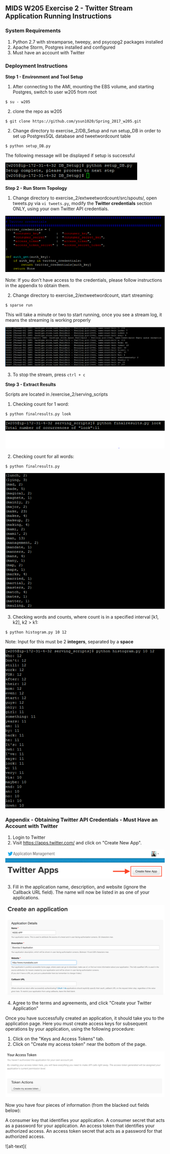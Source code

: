 ## MIDS W205 Exercise 2 - Twitter Stream Application Running Instructions

### System Requirements
1. Python 2.7 with streamparse, tweepy, and psycopg2 packages installed 
2. Apache Storm, Postgres installed and configured 
3. Must have an account with Twitter

### Deployment Instructions
**Step 1 - Environment and Tool Setup** 

1. After connecting to the AMI, mounting the EBS volume, and starting Postgres, switch to user w205 from root
```
$ su - w205
```
2. clone the repo as w205
```
$ git clone https://github.com/ysun1020/Spring_2017_w205.git
```
2. Change directory to exercise_2/DB_Setup and run setup_DB in order to set up PostgresSQL database and tweetwordcount table
```
$ python setup_DB.py
```
The following message will be displayed if setup is successful

![alt-text](https://github.com/ysun1020/Spring_2017_w205/blob/master/exercise_2/snapshots/1-screenshot-DatabaseSetup.PNG "Successful setup")

**Step 2 - Run Storm Topology**

1. Change directory to exercise_2/extweetwordcount/src/spouts/, open tweets.py via `vi tweets.py`, modify the **Twitter credentials** section ONLY, using your own Twitter API credentials. 

![alt-text](https://github.com/ysun1020/Spring_2017_w205/blob/master/exercise_2/snapshots/2-screenshot-TwitterCredentialSetup.PNG "Twitter Credentials")

Note: If you don't have access to the credentials, please follow instructions in the appendix to obtain them.

2. Change directory to exercise_2/extweetwordcount, start streaming:
```
$ sparse run
```
This will take a minute or two to start running, once you see a stream log, it means the streaming is working properly

![alt-text](https://github.com/ysun1020/Spring_2017_w205/blob/master/exercise_2/snapshots/3-screenshot-TwitterStreamingLog.PNG "Stream Log")

3. To stop the stream, press `ctrl + c`

**Step 3 - Extract Results**

Scripts are located in /exercise_2/serving_scripts

1. Checking count for 1 word:
```
$ python finalresults.py look
```

![alt-text](https://github.com/ysun1020/Spring_2017_w205/blob/master/exercise_2/snapshots/4-screenshot-SingleWordOccurrence.PNG "Single Word Result")

2. Checking count for all words:
```
$ python finalresults.py
```

![alt-text](https://github.com/ysun1020/Spring_2017_w205/blob/master/exercise_2/snapshots/5-screenshot-AllWordOccurrence.PNG "All Words Result")

3. Checking words and counts, where count is in a specified interval [k1, k2], k2 > k1:
```
$ python histogram.py 10 12
```
Note: Input for this must be 2 **integers**, separated by a **space**

![alt-text](https://github.com/ysun1020/Spring_2017_w205/blob/master/exercise_2/snapshots/6-screenshot-HistogramResults.PNG "Histogram Result")

### Appendix - Obtaining Twitter API Credentials - Must Have an Account with Twitter

1. Login to Twitter 
2. Visit https://apps.twitter.com/ and click on "Create New App". 

![alt-text](https://github.com/ysun1020/Spring_2017_w205/blob/master/exercise_2/snapshots/12-screenshot-TwitterAppStart.png "Create New App")

3. Fill in the application name, description, and website (ignore the Callback URL field). The name will now be listed in as one of your applications. 

![alt-text](https://github.com/ysun1020/Spring_2017_w205/blob/master/exercise_2/snapshots/9-screenshot-CreateTwitterApp.png "Create an Application")

4. Agree to the terms and agreements, and click "Create your Twitter Application"

Once you have successfully created an application, it should take you to the application page. Here you must create access keys for subsequent operations by your application, using the following procedure:

1. Click on the "Keys and Access Tokens" tab.
2. Click on "Create my access token" near the bottom of the page.

![alt-text](https://github.com/ysun1020/Spring_2017_w205/blob/master/exercise_2/snapshots/10-screenshot-TwitterTokenActivation.png "Access Token")

Now you have four pieces of information (from the blacked out fields below):

A consumer key that identifies your application.
A consumer secret that acts as a password for your application.
An access token that identifies your authorized access.
An access token secret that acts as a password for that authorized access.

![alt-text](


